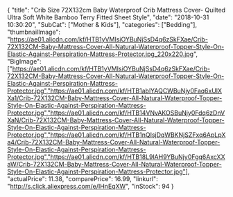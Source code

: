 {
	"title": "Crib Size 72X132cm Baby Waterproof Crib Mattress Cover- Quilted Ultra Soft White Bamboo Terry Fitted Sheet Style",
	"date": "2018-10-31 10:30:20",
	"SubCat": ["Mother & Kids"],
	"categories": ["Bedding"],
	"thumbnailImage": "https://ae01.alicdn.com/kf/HTB1yVMIsiOYBuNjSsD4q6zSkFXae/Crib-72X132CM-Baby-Mattress-Cover-All-Natural-Waterproof-Topper-Style-On-Elastic-Against-Perspiration-Mattress-Protector.jpg_220x220.jpg",
	"BigImage": ["https://ae01.alicdn.com/kf/HTB1yVMIsiOYBuNjSsD4q6zSkFXae/Crib-72X132CM-Baby-Mattress-Cover-All-Natural-Waterproof-Topper-Style-On-Elastic-Against-Perspiration-Mattress-Protector.jpg","https://ae01.alicdn.com/kf/HTB1ablYAQCWBuNjy0Faq6xUlXXa1/Crib-72X132CM-Baby-Mattress-Cover-All-Natural-Waterproof-Topper-Style-On-Elastic-Against-Perspiration-Mattress-Protector.jpg","https://ae01.alicdn.com/kf/HTB14VNvAKOSBuNjy0Fdq6zDnVXaN/Crib-72X132CM-Baby-Mattress-Cover-All-Natural-Waterproof-Topper-Style-On-Elastic-Against-Perspiration-Mattress-Protector.jpg","https://ae01.alicdn.com/kf/HTB1nQIsjDqWBKNjSZFxq6ApLpXa4/Crib-72X132CM-Baby-Mattress-Cover-All-Natural-Waterproof-Topper-Style-On-Elastic-Against-Perspiration-Mattress-Protector.jpg","https://ae01.alicdn.com/kf/HTB18L9lAH9YBuNjy0Fgq6AxcXXaW/Crib-72X132CM-Baby-Mattress-Cover-All-Natural-Waterproof-Topper-Style-On-Elastic-Against-Perspiration-Mattress-Protector.jpg"],
	"actualPrice": 11.38,
	"comparePrice": 16.99,
	"linkurl": "http://s.click.aliexpress.com/e/IHnEqXW",
	"inStock": 94
}
